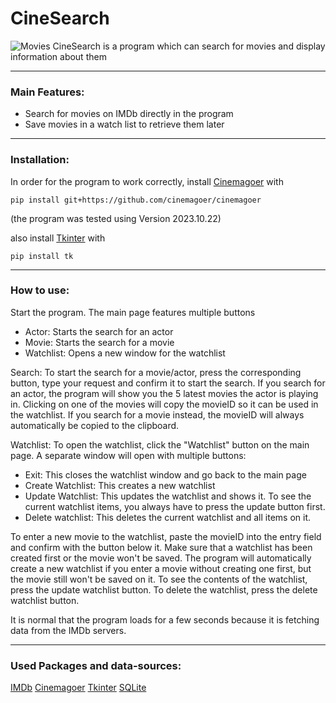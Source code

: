 # CineSearch
![Movies](https://miro.medium.com/v2/resize:fit:1132/1*8y9sCjaxFmAzEiVEzw3YoQ.jpeg)
CineSearch is a program which can search for movies and display information about them

---
### Main Features:
- Search for movies on IMDb directly in the program
- Save movies in a watch list to retrieve them later

---
### Installation:
In order for the program to work correctly, install [Cinemagoer](https://github.com/cinemagoer/cinemagoer) with
````
pip install git+https://github.com/cinemagoer/cinemagoer
````
(the program was tested using Version 2023.10.22)

also install [Tkinter](https://docs.python.org/3/library/tkinter.html) with
````
pip install tk
````

---
### How to use:
Start the program. The main page features multiple buttons
- Actor: Starts the search for an actor
- Movie: Starts the search for a movie
- Watchlist: Opens a new window for the watchlist

Search:
To start the search for a movie/actor, press the corresponding button, type your request and confirm it to start the search. 
If you search for an actor, the program will show you the 5 latest movies the actor is playing in. Clicking on one of the movies will copy the movieID so it can be used in the watchlist. If you search for a movie instead, the movieID will always automatically be copied to the clipboard. 

Watchlist:
To open the watchlist, click the "Watchlist" button on the main page.
A separate window will open with multiple buttons:
- Exit: This closes the watchlist window and go back to the main page
- Create Watchlist: This creates a new watchlist
- Update Watchlist: This updates the watchlist and shows it. To see the current watchlist items, you always have to press the update button first.
- Delete watchlist: This deletes the current watchlist and all items on it. 

To enter a new movie to the watchlist, paste the movieID into the entry field and confirm with the button below it. Make sure that a watchlist has been created first or the movie won't be saved. The program will automatically create a new watchlist if you enter a movie without creating one first, but the movie still won't be saved on it. To see the contents of the watchlist, press the update watchlist button. To delete the watchlist, press the delete watchlist button.

It is normal that the program loads for a few seconds because it is fetching data from the IMDb servers.

---
### Used Packages and data-sources:
[IMDb](https://www.imdb.com/)
[Cinemagoer](https://github.com/cinemagoer/cinemagoer)
[Tkinter](https://docs.python.org/3/library/tkinter.html)
[SQLite](https://www.sqlite.org/)
